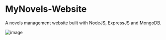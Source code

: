 # MyNovels-Website
A novels management website built with NodeJS, ExpressJS and MongoDB.

![image](https://user-images.githubusercontent.com/22320129/68230306-cb6a9480-001e-11ea-9573-254056dc8633.png)
